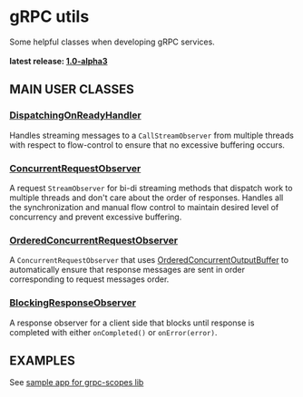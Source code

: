# gRPC utils

Some helpful classes when developing gRPC services.<br/>
<br/>
**latest release: [1.0-alpha3](https://search.maven.org/artifact/pl.morgwai.base/grpc-utils/1.0-alpha3/jar)**


## MAIN USER CLASSES

### [DispatchingOnReadyHandler](src/main/java/pl/morgwai/base/grpc/utils/DispatchingOnReadyHandler.java)

Handles streaming messages to a `CallStreamObserver` from multiple threads with respect to flow-control to ensure that no excessive buffering occurs.


### [ConcurrentRequestObserver](src/main/java/pl/morgwai/base/grpc/utils/ConcurrentRequestObserver.java)

A request `StreamObserver` for bi-di streaming methods that dispatch work to multiple threads and don't care about the order of responses. Handles all the synchronization and manual flow control to maintain desired level of concurrency and prevent excessive buffering.


### [OrderedConcurrentRequestObserver](src/main/java/pl/morgwai/base/grpc/utils/OrderedConcurrentRequestObserver.java)

A `ConcurrentRequestObserver` that uses [OrderedConcurrentOutputBuffer](https://github.com/morgwai/java-utils/blob/master/src/main/java/pl/morgwai/base/utils/OrderedConcurrentOutputBuffer.java) to automatically ensure that response messages are sent in order corresponding to request messages order.


### [BlockingResponseObserver](src/main/java/pl/morgwai/base/grpc/utils/BlockingResponseObserver.java)

A response observer for a client side that blocks until response is completed with either `onCompleted()` or `onError(error)`.


## EXAMPLES

See [sample app for grpc-scopes lib](https://github.com/morgwai/grpc-scopes/tree/master/sample)
